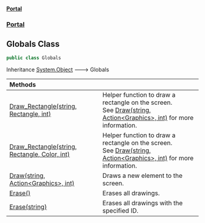 #### [Portal](index.md 'index')
### [Portal](Portal.md 'Portal')

## Globals Class

```csharp
public class Globals
```

Inheritance [System.Object](https://docs.microsoft.com/en-us/dotnet/api/System.Object 'System.Object') &#129106; Globals

| Methods | |
| :--- | :--- |
| [Draw_Rectangle(string, Rectangle, int)](Portal.Globals.Draw_Rectangle(string,System.Drawing.Rectangle,int).md 'Portal.Globals.Draw_Rectangle(string, System.Drawing.Rectangle, int)') | Helper function to draw a rectangle on the screen. <br/> See [Draw(string, Action&lt;Graphics&gt;, int)](Portal.Globals.Draw(string,System.Action_System.Drawing.Graphics_,int).md 'Portal.Globals.Draw(string, System.Action<System.Drawing.Graphics>, int)') for more information. |
| [Draw_Rectangle(string, Rectangle, Color, int)](Portal.Globals.Draw_Rectangle(string,System.Drawing.Rectangle,System.Drawing.Color,int).md 'Portal.Globals.Draw_Rectangle(string, System.Drawing.Rectangle, System.Drawing.Color, int)') | Helper function to draw a rectangle on the screen. <br/> See [Draw(string, Action&lt;Graphics&gt;, int)](Portal.Globals.Draw(string,System.Action_System.Drawing.Graphics_,int).md 'Portal.Globals.Draw(string, System.Action<System.Drawing.Graphics>, int)') for more information. |
| [Draw(string, Action&lt;Graphics&gt;, int)](Portal.Globals.Draw(string,System.Action_System.Drawing.Graphics_,int).md 'Portal.Globals.Draw(string, System.Action<System.Drawing.Graphics>, int)') | Draws a new element to the screen. |
| [Erase()](Portal.Globals.Erase().md 'Portal.Globals.Erase()') | Erases all drawings. |
| [Erase(string)](Portal.Globals.Erase(string).md 'Portal.Globals.Erase(string)') | Erases all drawings with the specified ID. |
